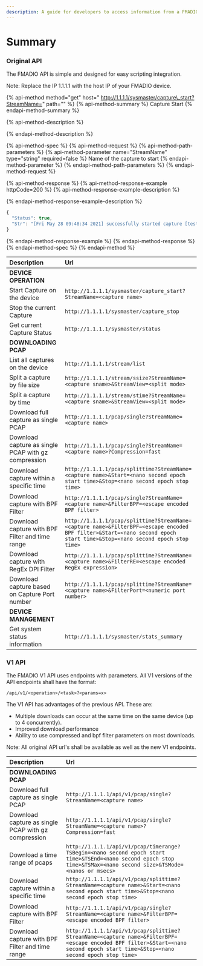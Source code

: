 ```yaml
---
description: A guide for developers to access information from a FMADIO device.
---
```


# Summary

### Original API

The FMADIO API is simple and designed for easy scripting integration.

Note: Replace the IP 1.1.1.1 with the host IP of your FMADIO device.

{% api-method method="get" host=" http://1.1.1.1/sysmaster/capture\_start?StreamName=<capture name>" path="" %}
{% api-method-summary %}
Capture Start
{% endapi-method-summary %}

{% api-method-description %}

{% endapi-method-description %}

{% api-method-spec %}
{% api-method-request %}
{% api-method-path-parameters %}
{% api-method-parameter name="StreamName" type="string" required=false %}
Name of the capture to start
{% endapi-method-parameter %}
{% endapi-method-path-parameters %}
{% endapi-method-request %}

{% api-method-response %}
{% api-method-response-example httpCode=200 %}
{% api-method-response-example-description %}

{% endapi-method-response-example-description %}

```javascript
{
  "Status": true,
  "Str": "[Fri May 28 09:48:34 2021] successfully started capture [test1234]"
}

```
{% endapi-method-response-example %}
{% endapi-method-response %}
{% endapi-method-spec %}
{% endapi-method %}

| Description | Url |
| :--- | :--- |
| **DEVICE OPERATION** |  |
| Start Capture on the device | `http://1.1.1.1/sysmaster/capture_start?StreamName=<capture name>` |
| Stop the current Capture | `http://1.1.1.1/sysmaster/capture_stop` |
| Get current Capture Status | `http://1.1.1.1/sysmaster/status` |
| **DOWNLOADING PCAP**  |  |
| List all captures on the device | `http://1.1.1.1/stream/list` |
| Split a capture by file size | `http://1.1.1.1/stream/ssize?StreamName=<capture sname>&StreamView=<split mode>` |
| Split a capture by time | `http://1.1.1.1/stream/stime?StreamName=<capture sname>&StreamView=<split mode>` |
| Download full capture as single PCAP | `http://1.1.1.1/pcap/single?StreamName=<capture name>` |
| Download capture as single PCAP with gz compression | `http://1.1.1.1/pcap/single?StreamName=<capture name>?Compression=fast` |
| Download capture within a specific time | `http://1.1.1.1/pcap/splittime?StreamName=<capture name>&Start=<nano second epoch start time>&Stop=<nano second epoch stop time>` |
| Download capture with BPF Filter | `http://1.1.1.1/pcap/single?StreamName=<capture name>&FilterBPF=<escape encoded BPF filter>` |
| Download capture with BPF Filter and time range | `http://1.1.1.1/pcap/splittime?StreamName=<capture name>&FilterBPF=<escape encoded BPF filter>&Start=<nano second epoch start time>&Stop=<nano second epoch stop time>` |
| Download capture with RegEx DPI Filter | `http://1.1.1.1/pcap/splittime?StreamName=<capture name>&FilterRE=<escape encoded RegEx expression>` |
| Download capture based on Capture Port number | `http://1.1.1.1/pcap/splittime?StreamName=<capture name>&FilterPort=<numeric port number>` |
| **DEVICE MANAGEMENT** |  |
| Get system status information | `http://1.1.1.1/sysmaster/stats_summary` |



### V1 API

The FMADIO V1 API uses endpoints with parameters. All V1 versions of the API endpoints shall have the format:

`/api/v1/<operation>/<task>?<params=x>`

The V1 API has advantages of the previous API. These are:

* Multiple downloads can occur at the same time on the same device \(up to 4 concurrently\).
* Improved download performance
* Ability to use compressed and bpf filter  parameters on most downloads.

Note: All original API url's shall be available as well as the new V1 endpoints.

| Description | Url |
| :--- | :--- |
| **DOWNLOADING PCAP**  |  |
| Download full capture as single PCAP | `http://1.1.1.1/api/v1/pcap/single?StreamName=<capture name>` |
| Download capture as single PCAP with gz compression | `http://1.1.1.1/api/v1/pcap/single?StreamName=<capture name>?Compression=fast` |
| Download a time range of pcaps | `http://1.1.1.1/api/v1/pcap/timerange?TSBegin=<nano second epoch start time>&TSEnd=<nano second epoch stop time>&TSMax=<nano second size>&TSMode=<nanos or msecs>` |
| Download capture within a specific time | `http://1.1.1.1/api/v1/pcap/splittime?StreamName=<capture name>&Start=<nano second epoch start time>&Stop=<nano second epoch stop time>` |
| Download capture with BPF Filter | `http://1.1.1.1/api/v1/pcap/single?StreamName=<capture name>&FilterBPF=<escape encoded BPF filter>` |
| Download capture with BPF Filter and time range | `http://1.1.1.1/api/v1/pcap/splittime?StreamName=<capture name>&FilterBPF=<escape encoded BPF filter>&Start=<nano second epoch start time>&Stop=<nano second epoch stop time>` |

